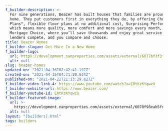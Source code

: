 ```yaml
---
f_builder-description: >-
  For nine generations, Beazer has built houses that families are proud to call
  home. They put customers first in everything they do, by offering Choice
  Plans™, flexible floor plans at no additional cost, Surprising Performance,
  which means more quality, more comfort and more savings every month, and
  Mortgage Choice, where you’ll save thousands and enjoy great service when
  lenders compete, and you compare and choose.
title: Beazer Homes
f_builder-slogan: Get More In a New Home
f_builder-logo:
  url: https://development.nanproperties.com/assets/external/6077bf3f3f6057fc0459e5cd_603470d20a2c6beazer_logo.png
  alt: null
slug: beazer-homes
updated-on: "2021-04-16T02:42:41.197Z"
created-on: "2021-04-15T04:21:20.034Z"
published-on: "2021-04-22T21:13:29.827Z"
f_builder-video-link-4: https://www.youtube.com/watch?v=ERtKzKYqwzU
f_builder-website-url: https://www.beazer.com/
f_builder-youtube-id: ERtKzKYqwzU
f_builder-featured-image:
  url: >-
    https://development.nanproperties.com/assets/external/6078f98eab5fded85e741edf_rb1b95e64c55570e7e379ec9d09f786e8.jpeg
  alt: null
layout: "[builders].html"
tags: builders
---
```

